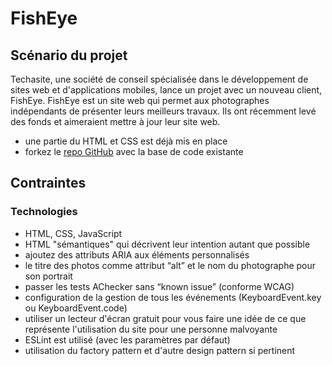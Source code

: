 # FishEye
## Scénario du projet
Techasite, une société de conseil spécialisée dans le développement de sites web et d'applications mobiles, lance un projet avec un nouveau client, FishEye.
FishEye est un site web qui permet aux photographes indépendants de présenter leurs meilleurs travaux. 
Ils ont récemment levé des fonds et aimeraient mettre à jour leur site web.
- une partie du HTML et CSS est déjà mis en place
- forkez le [repo GitHub](https://github.com/OpenClassrooms-Student-Center/Front-End-Fisheye) avec la base de code existante

## Contraintes
### Technologies
- HTML, CSS, JavaScript
- HTML "sémantiques" qui décrivent leur intention autant que possible
- ajoutez des attributs ARIA aux éléments personnalisés
- le titre des photos comme attribut “alt” et le nom du photographe pour son portrait
- passer les tests AChecker sans “known issue” (conforme WCAG)
- configuration de la gestion de tous les événements (KeyboardEvent.key ou KeyboardEvent.code)
- utiliser un lecteur d'écran gratuit pour vous faire une idée de ce que représente l'utilisation du site pour une personne malvoyante
- ESLint est utilisé (avec les paramètres par défaut)
- utilisation du factory pattern et d'autre design pattern si pertinent

